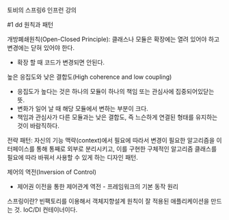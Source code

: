 토비의 스프링6 인프런 강의

#1 dd
원칙과 패턴

개방폐쇄원칙(Open-Closed Principle): 클래스나 모듈은 확장에는 열려 있어야 하고 변경에는 닫혀 있어야 한다.
- 확장 할 때 코드가 변경되면 안된다.

높은 응집도와 낮은 결합도(High coherence and low coupling)
- 응집도가 높다는 것은 하나의 모듈이 하나의 책임 또는 관심사에 집중되어있닫는 뜻.
- 변화가 일어 날 때 해당 모듈에서 변하는 부분이 크다.
- 책임과 관심사가 다른 모듈과는 낮은 결합도, 즉 느슨하게 연결된 형태를 유지하는 것이 바람직하다.

전략 패턴: 자신의 기능 맥략(context)에서 필요에 따라서 변경이 필요한 알고리즘을 이터페이스를 통해
통째로 외부로 분리시키고, 이를 구현한 구체적인 알고리즘 클래스를 필요에 따라 바꿔서 사용할 수 있게 하는 디자인 패턴.

제어의 역전(Inversion of Control)
- 제어권 이전을 통한 제어관계 역전 - 프레임워크의 기본 동작 원리

스프링이란? 빈팩토리를 이용해서 객체지향설계 원칙이 잘 적용된 애플리케이션을 만드는 것. IoC/DI 컨테이너이다.
